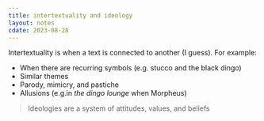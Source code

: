 ```yaml
---
title: intertextuality and ideology
layout: notes
cdate: 2023-08-28
---
```


Intertextuality is when a text is connected to another (I guess). For example:
- When there are recurring symbols (e.g. stucco and the black dingo)
- Similar themes
- Parody, mimicry, and pastiche
- Allusions (e.g.in *the dingo lounge* when Morpheus)

> Ideologies are a system of attitudes, values, and beliefs
